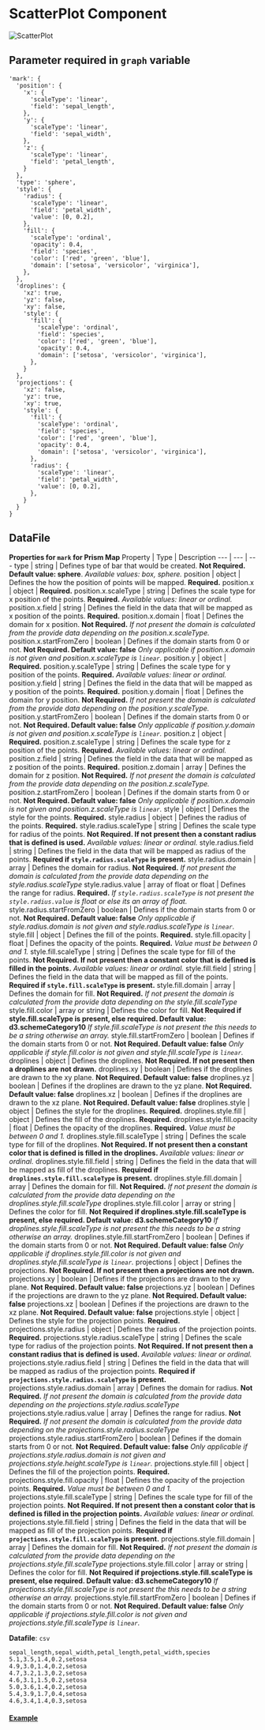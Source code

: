 # ScatterPlot Component

![ScatterPlot](../imgs/ScatterPlot.png)

## Parameter required in `graph` variable
```
'mark': {
  'position': {
    'x': {
      'scaleType': 'linear',
      'field': 'sepal_length',
    },
    'y': {
      'scaleType': 'linear',
      'field': 'sepal_width',
    },
    'z': {
      'scaleType': 'linear',
      'field': 'petal_length',
    }
  },
  'type': 'sphere',
  'style': {
    'radius': {
      'scaleType': 'linear',
      'field': 'petal_width',
      'value': [0, 0.2],
    },
    'fill': {
      'scaleType': 'ordinal',
      'opacity': 0.4,
      'field': 'species',
      'color': ['red', 'green', 'blue'],
      'domain': ['setosa', 'versicolor', 'virginica'],
    },
  },
  'droplines': {
    'xz': true,
    'yz': false,
    'xy': false,
    'style': {
      'fill': {
        'scaleType': 'ordinal',
        'field': 'species',
        'color': ['red', 'green', 'blue'],
        'opacity': 0.4,
        'domain': ['setosa', 'versicolor', 'virginica'],
      },
    }
  },
  'projections': {
    'xz': false,
    'yz': true,
    'xy': true,
    'style': {
      'fill': {
        'scaleType': 'ordinal',
        'field': 'species',
        'color': ['red', 'green', 'blue'],
        'opacity': 0.4,
        'domain': ['setosa', 'versicolor', 'virginica'],
      },
      'radius': {
        'scaleType': 'linear',
        'field': 'petal_width',
        'value': [0, 0.2],
      },
    }
  }
}
```

## DataFile

__Properties for `mark` for Prism Map__
Property | Type | Description
--- | --- | ---
type | string | Defines type of bar that would be created. __Not Required. Default value: sphere__. _Available values: box, sphere._
position | object | Defines the how the position of points will be mapped. __Required.__
position.x | object | __Required.__
position.x.scaleType | string | Defines the scale type for x position of the points. __Required.__ _Available values: linear or ordinal._
position.x.field | string | Defines the field in the data that will be mapped as x position of the points. __Required.__
position.x.domain | float | Defines the domain for x position. __Not Required.__ _If not present the domain is calculated from the provide data depending on the position.x.scaleType._
position.x.startFromZero | boolean | Defines if the domain starts from 0 or not. __Not Required. Default value: false__ _Only applicable if position.x.domain is not given and position.x.scaleType is `linear`._
position.y | object | __Required.__
position.y.scaleType | string | Defines the scale type for y position of the points. __Required.__ _Available values: linear or ordinal._
position.y.field | string | Defines the field in the data that will be mapped as y position of the points. __Required.__
position.y.domain | float | Defines the domain for y position. __Not Required.__ _If not present the domain is calculated from the provide data depending on the position.y.scaleType._
position.y.startFromZero | boolean | Defines if the domain starts from 0 or not. __Not Required. Default value: false__ _Only applicable if position.y.domain is not given and position.x.scaleType is `linear`._
position.z | object | __Required.__
position.z.scaleType | string | Defines the scale type for z position of the points. __Required.__ _Available values: linear or ordinal._
position.z.field | string | Defines the field in the data that will be mapped as z position of the points. __Required.__
position.z.domain | array | Defines the domain for z position. __Not Required.__ _If not present the domain is calculated from the provide data depending on the position.z.scaleType._
position.z.startFromZero | boolean | Defines if the domain starts from 0 or not. __Not Required. Default value: false__ _Only applicable if position.x.domain is not given and position.z.scaleType is `linear`._
style | object | Defines the style for the points. __Required.__
style.radius | object | Defines the radius of the points. __Required.__
style.radius.scaleType | string | Defines the scale type for radius of the points. __Not Required. If not present then a constant radius that is defined is used.__ _Available values: linear or ordinal._
style.radius.field | string | Defines the field in the data that will be mapped as radius of the points. __Required if `style.radius.scaleType` is present.__
style.radius.domain | array | Defines the domain for radius. __Not Required.__ _If not present the domain is calculated from the provide data depending on the style.radius.scaleType_
style.radius.value | array of float or float | Defines the range for radius. __Required.__ _If `style.radius.scaleType` is not present the `style.radius.value` is float or else its an array of float._
style.radius.startFromZero | boolean | Defines if the domain starts from 0 or not. __Not Required. Default value: false__ _Only applicable if style.radius.domain is not given and style.radius.scaleType is `linear`._
style.fill | object | Defines the fill of the points. __Required.__
style.fill.opacity | float | Defines the opacity of the points. __Required.__ _Value must be between 0 and 1._
style.fill.scaleType | string | Defines the scale type for fill of the points. __Not Required. If not present then a constant color that is defined is filled in the points.__ _Available values: linear or ordinal._
style.fill.field | string | Defines the field in the data that will be mapped as fill of the points. __Required if `style.fill.scaleType` is present.__
style.fill.domain | array | Defines the domain for fill. __Not Required.__ _If not present the domain is calculated from the provide data depending on the style.fill.scaleType_
style.fill.color | array or string | Defines the color for fill. __Not Required if style.fill.scaleType is present, else required. Default value: d3.schemeCategory10__ _If style.fill.scaleType is not present the this needs to be a string otherwise an array._
style.fill.startFromZero | boolean | Defines if the domain starts from 0 or not. __Not Required. Default value: false__ _Only applicable if style.fill.color is not given and style.fill.scaleType is `linear`._
droplines | object | Defines the droplines. __Not Required. If not present then a droplines are not drawn.__
droplines.xy | boolean | Defines if the droplines are drawn to the xy plane. __Not Required. Default value: false__ 
droplines.yz | boolean | Defines if the droplines are drawn to the yz plane. __Not Required. Default value: false__ 
droplines.xz | boolean | Defines if the droplines are drawn to the xz plane. __Not Required. Default value: false__ 
droplines.style | object | Defines the style for the droplines. __Required.__
droplines.style.fill | object | Defines the fill of the droplines. __Required.__
droplines.style.fill.opacity | float | Defines the opacity of the droplines. __Required.__ _Value must be between 0 and 1._
droplines.style.fill.scaleType | string | Defines the scale type for fill of the droplines. __Not Required. If not present then a constant color that is defined is filled in the droplines.__ _Available values: linear or ordinal._
droplines.style.fill.field | string | Defines the field in the data that will be mapped as fill of the droplines. __Required if `droplines.style.fill.scaleType` is present.__
droplines.style.fill.domain | array | Defines the domain for fill. __Not Required.__ _If not present the domain is calculated from the provide data depending on the droplines.style.fill.scaleType_
droplines.style.fill.color | array or string | Defines the color for fill. __Not Required if droplines.style.fill.scaleType is present, else required. Default value: d3.schemeCategory10__ _If droplines.style.fill.scaleType is not present the this needs to be a string otherwise an array._
droplines.style.fill.startFromZero | boolean | Defines if the domain starts from 0 or not. __Not Required. Default value: false__ _Only applicable if droplines.style.fill.color is not given and droplines.style.fill.scaleType is `linear`._
projections | object | Defines the projections. __Not Required. If not present then a projections are not drawn.__
projections.xy | boolean | Defines if the projections are drawn to the xy plane. __Not Required. Default value: false__ 
projections.yz | boolean | Defines if the projections are drawn to the yz plane. __Not Required. Default value: false__ 
projections.xz | boolean | Defines if the projections are drawn to the xz plane. __Not Required. Default value: false__ 
projections.style | object | Defines the style for the projection points. __Required.__
projections.style.radius | object | Defines the radius of the projection points. __Required.__
projections.style.radius.scaleType | string | Defines the scale type for radius of the projection points. __Not Required. If not present then a constant radius that is defined is used.__ _Available values: linear or ordinal._
projections.style.radius.field | string | Defines the field in the data that will be mapped as radius of the projection points. __Required if `projections.style.radius.scaleType` is present.__
projections.style.radius.domain | array | Defines the domain for radius. __Not Required.__ _If not present the domain is calculated from the provide data depending on the projections.style.radius.scaleType_
projections.style.radius.value | array | Defines the range for radius. __Not Required.__ _If not present the domain is calculated from the provide data depending on the projections.style.radius.scaleType_
projections.style.radius.startFromZero | boolean | Defines if the domain starts from 0 or not. __Not Required. Default value: false__ _Only applicable if projections.style.radius.domain is not given and projections.style.height.scaleType is `linear`._
projections.style.fill | object | Defines the fill of the projection points. __Required.__
projections.style.fill.opacity | float | Defines the opacity of the projection points. __Required.__ _Value must be between 0 and 1._
projections.style.fill.scaleType | string | Defines the scale type for fill of the projection points. __Not Required. If not present then a constant color that is defined is filled in the projection points.__ _Available values: linear or ordinal._
projections.style.fill.field | string | Defines the field in the data that will be mapped as fill of the projection points. __Required if `projections.style.fill.scaleType` is present.__
projections.style.fill.domain | array | Defines the domain for fill. __Not Required.__ _If not present the domain is calculated from the provide data depending on the projections.style.fill.scaleType_
projections.style.fill.color | array or string | Defines the color for fill. __Not Required if projections.style.fill.scaleType is present, else required. Default value: d3.schemeCategory10__ _If projections.style.fill.scaleType is not present the this needs to be a string otherwise an array._
projections.style.fill.startFromZero | boolean | Defines if the domain starts from 0 or not. __Not Required. Default value: false__ _Only applicable if projections.style.fill.color is not given and projections.style.fill.scaleType is `linear`._

**Datafile**: `csv`

```
sepal_length,sepal_width,petal_length,petal_width,species
5.1,3.5,1.4,0.2,setosa
4.9,3.0,1.4,0.2,setosa
4.7,3.2,1.3,0.2,setosa
4.6,3.1,1.5,0.2,setosa
5.0,3.6,1.4,0.2,setosa
5.4,3.9,1.7,0.4,setosa
4.6,3.4,1.4,0.3,setosa
```

#### [Example](../examples/ScatterPlot.js)
